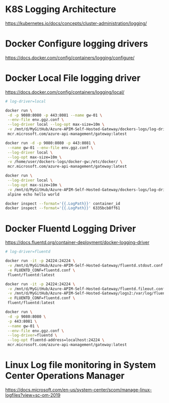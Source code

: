 # K8S Logging Architecture
https://kubernetes.io/docs/concepts/cluster-administration/logging/

# Docker Configure logging drivers
https://docs.docker.com/config/containers/logging/configure/

# Docker Local File logging driver
https://docs.docker.com/config/containers/logging/local/


```bash
# log-driver=local

docker run \
 -d -p 9080:8080 -p 443:8081 --name gw-01 \
 --env-file env.ggz.conf \
 --log-driver local --log-opt max-size=10m \
 -v /mnt/d/MyGitHub/Azure-APIM-Self-Hosted-Gateway/dockers-logs/log-driver/local/docker-gw:/etc/docker/ \
 mcr.microsoft.com/azure-api-management/gateway:latest

docker run -d -p 9080:8080 -p 443:8081 \
 --name gw-01 --env-file env.ggz.conf \
 --log-driver local \
 --log-opt max-size=10m \
 -v /home/user/dockers-logs/docker-gw:/etc/docker/ \
 mcr.microsoft.com/azure-api-management/gateway:latest

docker run \
 --log-driver local \
 --log-opt max-size=10m \
 -v /mnt/d/MyGitHub/Azure-APIM-Self-Hosted-Gateway/dockers-logs/log-driver/local/docker-gw/docker-echo:/etc/docker/ \
 alpine echo hello world

```

```bash
docker inspect --format='{{.LogPath}}' container_id
docker inspect --format='{{.LogPath}}' 6335bcb8ff61
```

# Docker Fluentd Logging Driver
https://docs.fluentd.org/container-deployment/docker-logging-driver

```bash
# log-driver=fluentd

docker run -it -p 24224:24224 \
 -v /mnt/d/MyGitHub/Azure-APIM-Self-Hosted-Gateway/fluentd.stdout.conf:/fluentd/etc/fluentd.conf \
 -e FLUENTD_CONF=fluentd.conf \
 fluent/fluentd:latest

docker run -it -p 24224:24224 \
 -v /mnt/d/MyGitHub/Azure-APIM-Self-Hosted-Gateway/fluentd.fileout.conf:/fluentd/etc/fluentd.conf \
 -v /mnt/d/MyGitHub/Azure-APIM-Self-Hosted-Gateway/logs2:/var/log/fluent \
 -e FLUENTD_CONF=fluentd.conf \
 fluent/fluentd:latest

docker run \
 -d -p 9080:8080 \
 -p 443:8081 \
 --name gw-01 \
 --env-file env.ggz.conf \
 --log-driver=fluentd \
 --log-opt fluentd-address=localhost:24224 \
 mcr.microsoft.com/azure-api-management/gateway:latest

```

# Linux Log file monitoring in System Center Operations Manager
https://docs.microsoft.com/en-us/system-center/scom/manage-linux-logfiles?view=sc-om-2019

